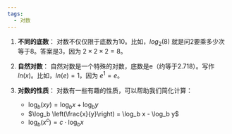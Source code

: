 ```yaml
---
tags:
  - 对数
---
```


1. **不同的底数**：
   对数不仅仅限于底数为10。比如，$log_2(8)$ 就是问2要乘多少次等于8。答案是3，因为 $2 \times 2 \times 2 = 8$。

2. **自然对数**：
   自然对数是一个特殊的对数，底数是e（约等于2.718）。写作 $ln(x)$。比如，$ln(e) = 1$，因为 $e^1 = e$。

3. **对数的性质**：
   对数有一些有趣的性质，可以帮助我们简化计算：
   - $\log_b (xy) = \log_b x + \log_b y$
   - $\log_b \left(\frac{x}{y}\right) = \log_b x - \log_b y$
   - $\log_b (x^c) = c \cdot \log_b x$

